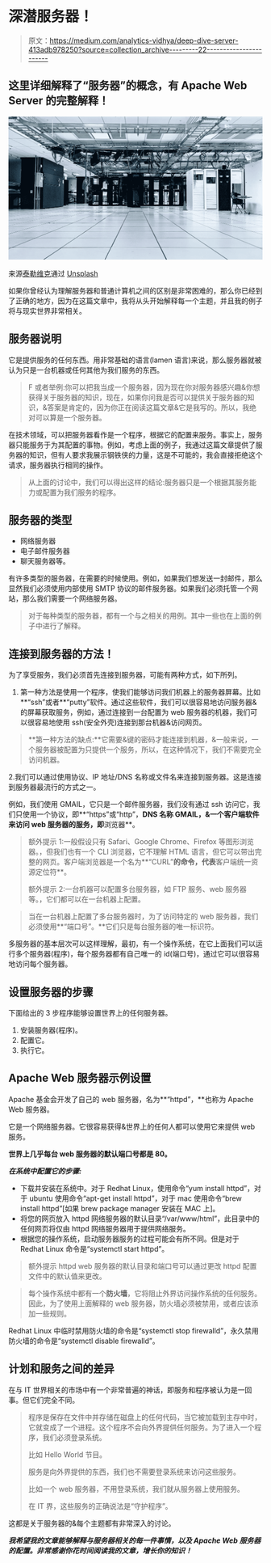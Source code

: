 # 深潜服务器！

> 原文：<https://medium.com/analytics-vidhya/deep-dive-server-413adb978250?source=collection_archive---------22----------------------->

## 这里详细解释了“服务器”的概念，有 Apache Web Server 的完整解释！

![](img/81d754f8558135d11b98564c4745513f.png)

来源[泰勒维克](https://unsplash.com/@tvick)通过 [Unsplash](https://www.unsplash.com)

如果你曾经认为理解服务器和普通计算机之间的区别是非常困难的，那么你已经到了正确的地方，因为在这篇文章中，我将从头开始解释每一个主题，并且我的例子将与现实世界非常相关。

## 服务器说明

它是提供服务的任何东西。用非常基础的语言(lamen 语言)来说，那么服务器就被认为只是一台机器或任何其他为我们服务的东西。

> F 或者举例:你可以把我当成一个服务器，因为现在你对服务器感兴趣&你想获得关于服务器的知识，现在，如果你问我是否可以提供关于服务器的知识，&答案是肯定的，因为你正在阅读这篇文章&它是我写的。所以，我绝对可以算是一个服务器。

在技术领域，可以把服务器看作是一个程序，根据它的配置来服务。事实上，服务器只能服务于为其配置的事物。例如，考虑上面的例子，我通过这篇文章提供了服务器的知识，但有人要求我展示钢铁侠的力量，这是不可能的，我会直接拒绝这个请求，服务器执行相同的操作。

> 从上面的讨论中，我们可以得出这样的结论:服务器只是一个根据其服务能力或配置为我们服务的程序。

## 服务器的类型

*   网络服务器
*   电子邮件服务器
*   聊天服务器等。

有许多类型的服务器，在需要的时候使用。例如，如果我们想发送一封邮件，那么显然我们必须使用内部使用 SMTP 协议的邮件服务器。如果我们必须托管一个网站，那么我们需要一个网络服务器。

> 对于每种类型的服务器，都有一个与之相关的用例。其中一些也在上面的例子中进行了解释。

## 连接到服务器的方法！

为了享受服务，我们必须首先连接到服务器，可能有两种方式，如下所列。

1.  第一种方法是使用一个程序，使我们能够访问我们机器上的服务器屏幕。比如**“ssh”或者**“putty”软件。通过这些软件，我们可以很容易地访问服务器&的屏幕获取服务，例如，通过连接到一台配置为 web 服务器的机器，我们可以很容易地使用 ssh(安全外壳)连接到那台机器&访问网页。

> **第一种方法的缺点:**它需要&键的密码才能连接到机器，&一般来说，一个服务器被配置为只提供一个服务，所以，在这种情况下，我们不需要完全访问机器。

2.我们可以通过使用协议、IP 地址/DNS 名称或文件名来连接到服务器。这是连接到服务器最流行的方式之一。

例如，我们使用 GMAIL，它只是一个邮件服务器，我们没有通过 ssh 访问它，我们只使用一个协议，即**“https”或“http”，**DNS 名称 GMAIL，&一个客户端软件来访问 web 服务器的服务，即**浏览器**。

> 额外提示 1:一般假设只有 Safari、Google Chrome、Firefox 等图形浏览器。，但我们也有一个 CLI 浏览器，它不理解 HTML 语言，但它可以带出完整的网页。客户端浏览器是一个名为**“CURL”**的命令，代表**客户端统一资源定位符**。
> 
> 额外提示 2:一台机器可以配置多台服务器，如 FTP 服务、web 服务器等。，它们都可以在一台机器上配置。

> 当在一台机器上配置了多台服务器时，为了访问特定的 web 服务器，我们必须使用**“端口号”。**它们只是每台服务器的唯一标识符。

多服务器的基本层次可以这样理解，最初，有一个操作系统，在它上面我们可以运行多个服务器(程序)，每个服务器都有自己唯一的 id(端口号)，通过它可以很容易地访问每个服务器。

## 设置服务器的步骤

下面给出的 3 步程序能够设置世界上的任何服务器。

1.  安装服务器(程序)。
2.  配置它。
3.  执行它。

## Apache Web 服务器示例设置

Apache 基金会开发了自己的 web 服务器，名为**“httpd”，**也称为 Apache Web 服务器。

它是一个网络服务器。它很容易获得&世界上的任何人都可以使用它来提供 web 服务。

**世界上几乎每台 web 服务器的默认端口号都是 80。**

***在系统中配置它的步骤:***

*   下载并安装在系统中。对于 Redhat Linux，使用命令“yum install httpd”，对于 ubuntu 使用命令“apt-get install httpd”，对于 mac 使用命令“brew install httpd”[如果 brew package manager 安装在 MAC 上]。
*   将您的网页放入 httpd 网络服务器的默认目录“/var/www/html”，此目录中的任何网页将仅由 httpd 网络服务器用于提供网络服务。
*   根据您的操作系统，启动服务器服务的过程可能会有所不同。但是对于 Redhat Linux 命令是“systemctl start httpd”。

> 额外提示 httpd web 服务器的默认目录和端口号可以通过更改 httpd 配置文件中的默认值来更改。

> 每个操作系统中都有一个**防火墙**，它将阻止外界访问操作系统的任何服务。因此，为了使用上面解释的 web 服务器，防火墙必须被禁用，或者应该添加一些规则。

Redhat Linux 中临时禁用防火墙的命令是“systemctl stop firewalld”，永久禁用防火墙的命令是“systemctl disable firewalld”。

## 计划和服务之间的差异

在与 IT 世界相关的市场中有一个非常普遍的神话，即服务和程序被认为是一回事。但它们完全不同。

> 程序是保存在文件中并存储在磁盘上的任何代码，当它被加载到主存中时，它就变成了一个进程。这个程序不会向外界提供任何服务。为了进入一个程序，我们必须登录系统。
> 
> 比如 Hello World 节目。
> 
> 服务是向外界提供的东西，我们也不需要登录系统来访问这些服务。
> 
> 比如一个 web 服务器，不用登录系统，我们就从服务器上使用服务。
> 
> 在 IT 界，这些服务的正确说法是“守护程序”。

这都是关于服务器的&每个主题都有非常深入的讨论。

***我希望我的文章能够解释与服务器相关的每一件事情，以及 Apache Web 服务器的配置。非常感谢你花时间阅读我的文章，增长你的知识！***